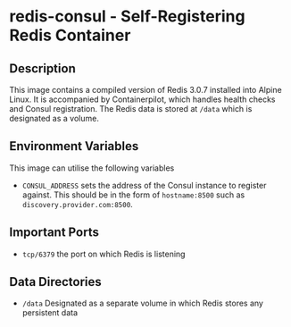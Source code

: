 # redis-consul - Self-Registering Redis Container

## Description
This image contains a compiled version of Redis 3.0.7 installed into Alpine Linux. It is accompanied by Containerpilot, which handles health checks and Consul registration. The Redis data is stored at ```/data``` which is designated as a volume.

## Environment Variables
This image can utilise the following variables

* ```CONSUL_ADDRESS``` sets the address of the Consul instance to register against. This should be in the form of ```hostname:8500``` such as ```discovery.provider.com:8500```. 

## Important Ports

* ```tcp/6379``` the port on which Redis is listening

## Data Directories

* ```/data``` Designated as a separate volume in which Redis stores any persistent data
